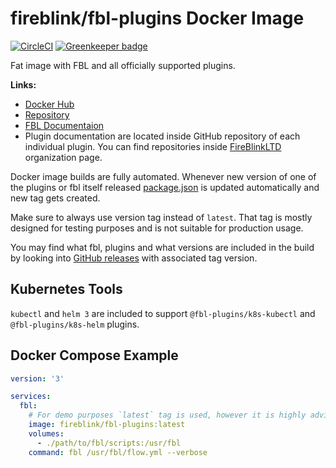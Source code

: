# fireblink/fbl-plugins Docker Image

[![CircleCI](https://circleci.com/gh/FireBlinkLTD/fbl-docker-image.svg?style=svg)](https://circleci.com/gh/FireBlinkLTD/fbl-docker-image)
[![Greenkeeper badge](https://badges.greenkeeper.io/FireBlinkLTD/fbl-docker-image.svg)](https://greenkeeper.io/)

Fat image with FBL and all officially supported plugins.

**Links:**
- [Docker Hub](https://hub.docker.com/r/fireblink/fbl-plugins)
- [Repository](https://github.com/FireBlinkLTD/fbl-docker-image)
- [FBL Documentaion](https://fbl.fireblink.com)
- Plugin documentation are located inside GitHub repository of each individual plugin. You can find repositories inside [FireBlinkLTD](https://github.com/FireBlinkLTD) organization page.

Docker image builds are fully automated. Whenever new version of one of the plugins or fbl itself released [package.json](./package.json) is updated automatically and new tag gets created.

Make sure to always use version tag instead of `latest`. That tag is mostly designed for testing purposes and is not suitable for production usage.

You may find what fbl, plugins and what versions are included in the build by looking into [GitHub releases](https://github.com/FireBlinkLTD/fbl-docker-image/releases) with associated tag version.

## Kubernetes Tools

`kubectl` and `helm 3` are included to support `@fbl-plugins/k8s-kubectl` and `@fbl-plugins/k8s-helm` plugins.

## Docker Compose Example

```yaml
version: '3'

services:
  fbl:
    # For demo purposes `latest` tag is used, however it is highly advised to use fixed version 
    image: fireblink/fbl-plugins:latest
    volumes:
      - ./path/to/fbl/scripts:/usr/fbl
    command: fbl /usr/fbl/flow.yml --verbose
```
